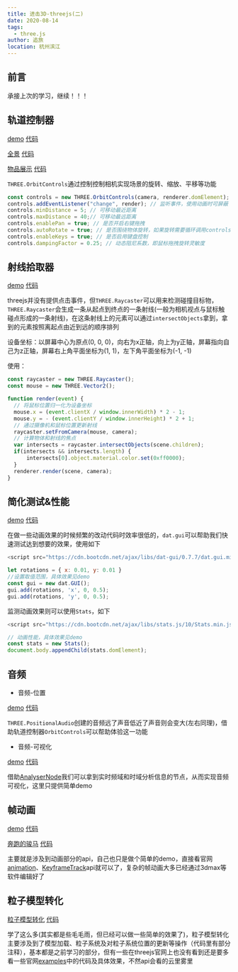 ```yaml
---
title: 进击3D-threejs(二)
date: 2020-08-14
tags: 
  - three.js
author: 追旅
location: 杭州滨江 
---
```


## 前言

承接上次的学习，继续！！！

## 轨道控制器

[demo](https://chasejourney.top/three_demo/index-13.html)
[代码](https://github.com/xwei111/three_demo/blob/master/index-13.html)

[全景](https://chasejourney.top/three_demo/index-14.html)
[代码](https://github.com/xwei111/three_demo/blob/master/index-14.html)

[物品展示](https://chasejourney.top/three_demo/index-15.html)
[代码](https://github.com/xwei111/three_demo/blob/master/index-15.html)

```THREE.OrbitControls```通过控制控制相机实现场景的旋转、缩放、平移等功能

```js
const controls = new THREE.OrbitControls(camera, renderer.domElement);
controls.addEventListener("change", render); // 监听事件，使用动画时可屏蔽
controls.minDistance = 5; // 可移动最近距离
controls.maxDistance = 40;// 可移动最远距离
controls.enablePan = true; // 是否开启右键拖拽
controls.autoRotate = true; // 是否围绕物体旋转，如果旋转需要循环调用controls.update()
controls.enableKeys = true; // 是否启用键盘控制
controls.dampingFactor = 0.25; // 动态阻尼系数，即鼠标拖拽旋转灵敏度

```

## 射线拾取器

[demo](https://chasejourney.top/three_demo/index-16.html)
[代码](https://github.com/xwei111/three_demo/blob/master/index-16.html)

threejs并没有提供点击事件，但```THREE.Raycaster```可以用来检测碰撞目标物，```THREE.Raycaster```会生成一条从起点到终点的一条射线(一般为相机视点与鼠标触碰点形成的一条射线)，在这条射线上的元素可以通过```intersectObjects```拿到，拿到的元素按照离起点由近到远的顺序排列

设备坐标：以屏幕中心为原点(0, 0, 0)，向右为x正轴，向上为y正轴，屏幕指向自己为z正轴，屏幕右上角平面坐标为(1, 1)，左下角平面坐标为(-1, -1)

使用：

```js
const raycaster = new THREE.Raycaster();
const mouse = new THREE.Vector2();

function render(event) {
  // 将鼠标位置归一化为设备坐标
  mouse.x = (event.clientX / window.innerWidth) * 2 - 1;
  mouse.y = - (event.clientY / window.innerHeight) * 2 + 1;
  // 通过摄像机和鼠标位置更新射线
  raycaster.setFromCamera(mouse, camera); 
  // 计算物体和射线的焦点
  var intersects = raycaster.intersectObjects(scene.children);
  if(intersects && intersects.length) {
      intersects[0].object.material.color.set(0xff0000);
  }
  renderer.render(scene, camera);
}

```

## 简化测试&性能

[demo](https://chasejourney.top/three_demo/index-17.html)
[代码](https://github.com/xwei111/three_demo/blob/master/index-17.html)

在做一些动画效果的时候频繁的改动代码时效率很低的，```dat.gui```可以帮助我们快速测试达到想要的效果，使用如下

```js
<script src="https://cdn.bootcdn.net/ajax/libs/dat-gui/0.7.7/dat.gui.min.js"></script>

let rotations = { x: 0.01, y: 0.01 }
//设置取值范围，具体效果见demo
const gui = new dat.GUI();
gui.add(rotations, 'x', 0, 0.5);
gui.add(rotations, 'y', 0, 0.5);
```

监测动画效果则可以使用```Stats```，如下

```js
<script src="https://cdn.bootcdn.net/ajax/libs/stats.js/10/Stats.min.js"></script>

// 动画性能，具体效果见demo
const stats = new Stats();
document.body.appendChild(stats.domElement);
```

## 音频

* 音频-位置

[demo](https://chasejourney.top/three_demo/index-18.html)
[代码](https://github.com/xwei111/three_demo/blob/master/index-18.html)

```THREE.PositionalAudio```创建的音频远了声音低近了声音则会变大(左右同理)，借助轨道控制器```OrbitControls```可以帮助体验这一功能

* 音频-可视化

[demo](https://chasejourney.top/three_demo/index-19.html)
[代码](https://github.com/xwei111/three_demo/blob/master/index-19.html)

借助[AnalyserNode](https://developer.mozilla.org/en-US/docs/Web/API/AnalyserNode)我们可以拿到实时频域和时域分析信息的节点，从而实现音频可视化，这里只提供简单demo

## 帧动画

[demo](https://chasejourney.top/three_demo/index-20.html)
[代码](https://github.com/xwei111/three_demo/blob/master/index-20.html)

[奔跑的骏马](https://chasejourney.top/three_demo/index-21.html)
[代码](https://github.com/xwei111/three_demo/blob/master/index-21.html)

主要就是涉及到动画部分的api，自己也只是做个简单的demo，直接看官网[animation](http://www.yanhuangxueyuan.com/threejs/docs/index.html#api/zh/animation/AnimationMixer)、[KeyframeTrack](http://www.yanhuangxueyuan.com/threejs/docs/index.html#api/zh/animation/KeyframeTrack)api就可以了，复杂的帧动画大多已经通过3dmax等软件编辑好了

## 粒子模型转化

[粒子模型转化](https://chasejourney.top/three_demo/index-22.html)
[代码](https://github.com/xwei111/three_demo/blob/master/index-22.html)

学了这么多(其实都是些毛毛雨，但已经可以做一些简单的效果了)，粒子模型转化主要涉及到了模型加载、粒子系统及对粒子系统位置的更新等操作（代码里有部分注释），基本都是之前学习的部分，但有一些在threejs官网上也没有看到还是要多看一些官网[examples](http://www.yanhuangxueyuan.com/threejs/examples/#webgl_animation_cloth)中的代码及具体效果，不然api会看的云里雾里





